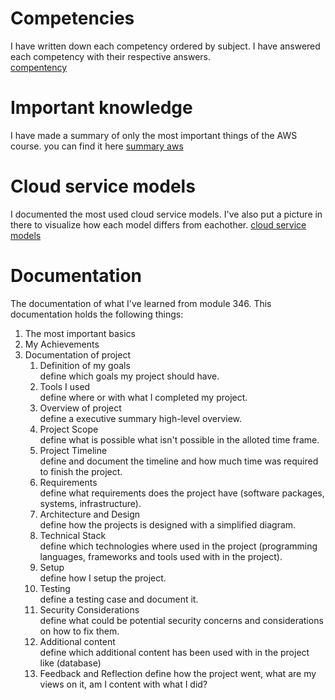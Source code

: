# Competencies
I have written down each competency ordered by subject. I have answered each competency with their respective answers.<br>
[compentency](/documentation/Lernziele.md)

# Important knowledge
I have made a summary of only the most important things of the AWS course. you can find it here [summary aws](/documentation/summaryAWS.md)

# Cloud service models
I documented the most used cloud service models. I've also put a picture in there to visualize how each model differs from eachother.
[cloud service models](/documentation/cloudservice.md)

# Documentation
The documentation of what I've learned from module 346. This documentation holds the following things:

1. The most important basics
2. My Achievements
3. Documentation of project
    1. Definition of my goals<br>
    define which goals my project should have.
    2. Tools I used<br>
    define where or with what I completed my project.
    3. Overview of project<br>
    define a executive summary high-level overview.
    4. Project Scope<br>
    define what is possible what isn't possible in the alloted time frame.
    5. Project Timeline<br>
    define and document the timeline and how much time was required to finish the project.
    6. Requirements<br>
    define what requirements does the project have (software packages, systems, infrastructure).
    7. Architecture and Design<br>
    define how the projects is designed with a simplified diagram.
    8. Technical Stack<br>
    define which technologies where used in the project (programming languages, frameworks and tools used with in the project).
    9. Setup<br>
    define how I setup the project.
    11. Testing<br>
    define a testing case and document it.
    12. Security Considerations<br>
    define what could be potential security concerns and considerations on how to fix them.
    13. Additional content<br>
    define which additional content has been used with in the project like (database)
    14. Feedback and Reflection
    define how the project went, what are my views on it, am I content with what I did?